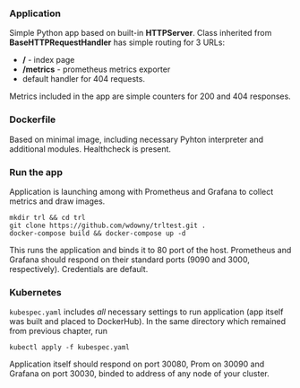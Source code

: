 ### Application
Simple Python app based on built-in **HTTPServer**.
Class inherited from **BaseHTTPRequestHandler** has simple routing for 3 URLs:   
- **/** - index page
- **/metrics** - prometheus metrics exporter
- default handler for 404 requests. 
  
Metrics included in the app are simple counters for 200 and 404 responses.

### Dockerfile
Based on minimal image, including necessary Pyhton interpreter and additional modules. Healthcheck is present.

### Run the app
Application is launching among with Prometheus and Grafana to collect metrics and draw images.   

    mkdir trl && cd trl
    git clone https://github.com/wdowny/trltest.git .
    docker-compose build && docker-compose up -d

This runs the application and binds it to 80 port of the host. Prometheus and Grafana should respond on their standard ports (9090 and 3000, respectively). Credentials are default.

### Kubernetes
`kubespec.yaml` includes *all* necessary settings to run application (app itself was built and placed to DockerHub). In the same directory which remained from previous chapter, run

    kubectl apply -f kubespec.yaml
    
Application itself should respond on port 30080, Prom on 30090 and Grafana on port 30030, binded to address of any node of your cluster.
